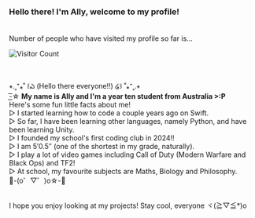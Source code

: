 ### Hello there! I'm Ally, welcome to my profile!<br><br>


Number of people who have visited my profile so far is...<br>

![Visitor Count](https://profile-counter.glitch.me/{AllyOMara}/count.svg)<br><br><br>


⭒.˳⁺⁎˚ ꒰ఎ (Hello there everyone!!) ໒꒱ ˚⁎⁺˳.⭒ <br>
-͟͟͞☆ **My name is Ally and I'm a year ten student from Australia >:P**<br>
Here's some fun little facts about me!<br>
▷ I started learning how to code a couple years ago on Swift.<br>
▷ So far, I have been learning other languages, namely Python, and have been learning Unity.<br>
▷ I founded my school's first coding club in 2024!!<br>
▷ I am 5′0.5″ (one of the shortest in my grade, naturally).<br>
▷ I play a lot of video games including Call of Duty (Modern Warfare and Black Ops) and TF2!<br>
▷ At school, my favourite subjects are Maths, Biology and Philosophy.<br>
:white_heart:-(o゜▽゜)o☆-:white_heart:<br><br>

I hope you enjoy looking at my projects! Stay cool, everyone ヾ(≧▽≦*)o<br>
